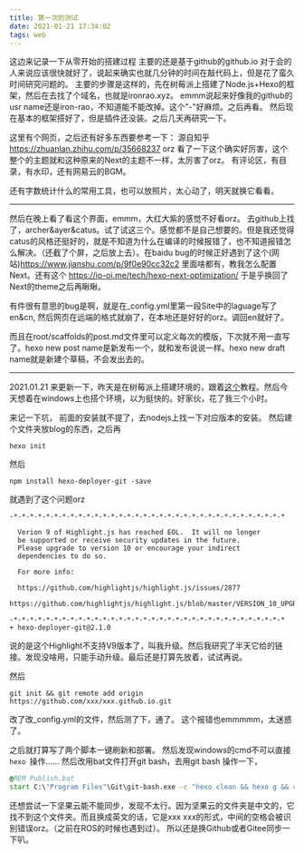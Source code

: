 ```yaml
---
title: 第一次的测试
date: 2021-01-21 17:34:02
tags: web
---
```

这边来记录一下从零开始的搭建过程
主要的还是基于github的github.io
对于会的人来说应该很快就好了，说起来确实也就几分钟的时间在敲代码上，但是花了蛮久时间研究问题的。
主要的步骤是这样的，先在树莓派上搭建了Node.js+Hexo的框架，然后在去找了个域名，也就是ironrao.xyz。
emmm说起来好像我的github的usr name还是iron-rao，不知道能不能改掉。这个"-"好麻烦。之后再看。
然后现在基本的框架搭好了，但是插件还没装。之后几天再研究一下。

这里有个网页，之后还有好多东西要参考一下：
源自知乎
https://zhuanlan.zhihu.com/p/35668237
orz 看了一下这个确实好厉害，这个整个的主题就和这种原来的Next的主题不一样，太厉害了orz。
有评论区，有目录，有水印，还有网易云的BGM。

还有字数统计什么的常用工具，也可以放照片，太心动了，明天就换它看看。

---


然后在晚上看了看这个界面，emmm，大红大紫的感觉不好看orz。
去github上找了，archer&ayer&catus。试了试这三个。感觉都不是自己想要的。但是我还觉得catus的风格还挺好的，就是不知道为什么在编译的时候报错了，也不知道报错怎么解决。（还截了个屏，之后放上去）。在baidu bug的时候正好遇到了这个(网站)https://www.jianshu.com/p/9f0e90cc32c2
里面啥都有，教我怎么配置Next。还有这个
https://io-oi.me/tech/hexo-next-optimization/
于是乎换回了Next的theme之后再瞅瞅。

有件很有意思的bug是啊，就是在_config.yml里第一段Site中的laguage写了en&cn, 然后网页在远端的格式就崩了，在本地还是好好的orz。调回en就好了。

而且在root/scaffolds的post.md文件里可以定义每次的模版，下次就不用一直写了。hexo new post name是新发布一个，就和发布说说一样。hexo new draft name就是新建个草稿，不会发出去的。

---
2021.01.21
来更新一下，昨天是在树莓派上搭建环境的，跟着[这个](https://zhuanlan.zhihu.com/p/108550672)教程。然后今天想着在windows上也搭个环境，以为挺快的。好家伙，花了我三个小时。

来记一下坑，
前面的安装就不提了，去nodejs上找一下对应版本的安装。
然后建个文件夹放blog的东西，之后再
```shell
hexo init
```
然后
```shell
npm install hexo-deployer-git -save
```
就遇到了这个问题orz
```shell
-*-*-*-*-*-*-*-*-*-*-*-*-*-*-*-*-*-*-*-*-*-*-*-*-*-*-*-*-*-*-*-*-*-*

  Verion 9 of Highlight.js has reached EOL.  It will no longer
  be supported or receive security updates in the future.
  Please upgrade to version 10 or encourage your indirect
  dependencies to do so.

  For more info:

  https://github.com/highlightjs/highlight.js/issues/2877
  https://github.com/highlightjs/highlight.js/blob/master/VERSION_10_UPGRADE.md

-*-*-*-*-*-*-*-*-*-*-*-*-*-*-*-*-*-*-*-*-*-*-*-*-*-*-*-*-*-*-*-*-*-*
+ hexo-deployer-git@2.1.0
```
说的是这个Highlight不支持V9版本了，叫我升级。然后我研究了半天它给的链接。发现没啥用，只能手动升级。最后还是打算先放着，试试再说。

然后
```shell
git init && git remote add origin https://github.com/xxx/xxx.github.io.git
```
改了改_config.yml的文件，然后测了下，通了。
这个报错也emmmmm，太迷惑了。

之后就打算写了两个脚本一键刷新和部署。
然后发现windows的cmd不可以直接`hexo `操作......
然后改用bat文件打开git bash，去用git bash 操作一下，
```bat
@REM Publish.bat
start C:\"Program Files"\Git\git-bash.exe -c "hexo clean && hexo g && cp CNAME public && hexo d"
```

还想尝试一下坚果云能不能同步，发现不太行。因为坚果云的文件夹是中文的，它找不到这个文件夹。而且换成英文的话，它是xxx xxx的形式，中间的空格会被识别错误orz。（之前在ROS的时候也遇到过）。
所以还是换Github或者Gitee同步一下叭。